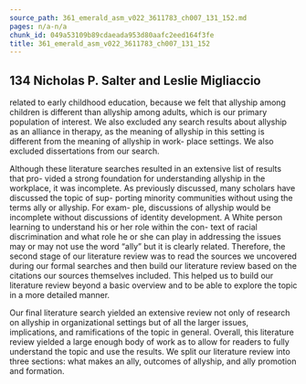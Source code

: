 ```yaml
---
source_path: 361_emerald_asm_v022_3611783_ch007_131_152.md
pages: n/a-n/a
chunk_id: 049a53109b89cdaeada953d80aafc2eed164f3fe
title: 361_emerald_asm_v022_3611783_ch007_131_152
---
```

## 134 Nicholas P. Salter and Leslie Migliaccio

related to early childhood education, because we felt that allyship among children is different than allyship among adults, which is our primary population of interest. We also excluded any search results about allyship as an alliance in therapy, as the meaning of allyship in this setting is different from the meaning of allyship in work- place settings. We also excluded dissertations from our search.

Although these literature searches resulted in an extensive list of results that pro- vided a strong foundation for understanding allyship in the workplace, it was incomplete. As previously discussed, many scholars have discussed the topic of sup- porting minority communities without using the terms ally or allyship. For exam- ple, discussions of allyship would be incomplete without discussions of identity development. A White person learning to understand his or her role within the con- text of racial discrimination and what role he or she can play in addressing the issues may or may not use the word “ally” but it is clearly related. Therefore, the second stage of our literature review was to read the sources we uncovered during our formal searches and then build our literature review based on the citations our sources themselves included. This helped us to build our literature review beyond a basic overview and to be able to explore the topic in a more detailed manner.

Our final literature search yielded an extensive review not only of research on allyship in organizational settings but of all the larger issues, implications, and ramifications of the topic in general. Overall, this literature review yielded a large enough body of work as to allow for readers to fully understand the topic and use the results. We split our literature review into three sections: what makes an ally, outcomes of allyship, and ally promotion and formation.
